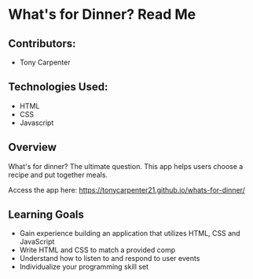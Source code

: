 # What's for Dinner? Read Me

## Contributors:
- Tony Carpenter

## Technologies Used:
- HTML
- CSS
- Javascript

## Overview

What's for dinner? The ultimate question. This app helps users choose a recipe and put together meals. 

Access the app here: https://tonycarpenter21.github.io/whats-for-dinner/

## Learning Goals

- Gain experience building an application that utilizes HTML, CSS and JavaScript
- Write HTML and CSS to match a provided comp
- Understand how to listen to and respond to user events
- Individualize your programming skill set
